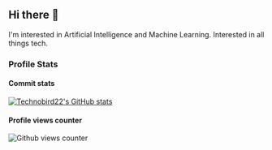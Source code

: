 ## Hi there 👋

I'm interested in Artificial Intelligence and Machine Learning. Interested in all things tech.


### Profile Stats

#### Commit stats
[![Technobird22's GitHub stats](https://github-readme-stats.vercel.app/api?username=Technobird22)](https://github.com/Technobird22)

#### Profile views counter
![Github views counter](https://moe-counter.glitch.me/get/@:technobird22_github?theme=asoul)

<!--
**technobird22/technobird22** is a ✨ _special_ ✨ repository because its `README.md` (this file) appears on your GitHub profile.

Here are some ideas to get you started:

- 🔭 I’m currently working on ...
- 🌱 I’m currently learning ...
- 👯 I’m looking to collaborate on ...
- 🤔 I’m looking for help with ...
- 💬 Ask me about ...
- 📫 How to reach me: ...
- 😄 Pronouns: ...
- ⚡ Fun fact: ...
-->
